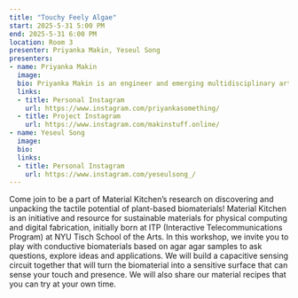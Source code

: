 ```yaml
---
title: "Touchy Feely Algae"
start: 2025-5-31 5:00 PM
end: 2025-5-31 6:00 PM
location: Room 3
presenter: Priyanka Makin, Yeseul Song
presenters:
- name: Priyanka Makin
  image: 
  bio: Priyanka Makin is an engineer and emerging multidisciplinary artist specializing in creative technology and sculpture. Her expertise spans kinetics, circuit boards, and audio devices, alongside traditional handicrafts such as textile arts and film photography. Her works delve into themes of identity, nature, and home with a touch of humor, reflecting her perspective as a mixed, anxious, first-gen American woman in STEM. She advocates for inclusivity in STEAM by employing an open source pedagogy and hosting educational workshops. Makin is a co-founder of Material Kitchen, an online resource for sustainable materials, a SparkFun Electronics alum, and holds a Masters from the Interactive Telecommunications Program at Tisch School of the Arts at NYU.
  links:
  - title: Personal Instagram
    url: https://www.instagram.com/priyankasomething/
  - title: Project Instagram
    url: https://www.instagram.com/makinstuff.online/
- name: Yeseul Song
  image: 
  bio: 
  links:
  - title: Personal Instagram
    url: https://www.instagram.com/yeseulsong_/
---
```


Come join to be a part of Material Kitchen’s research on discovering and unpacking the tactile potential of plant-based biomaterials! Material Kitchen is an initiative and resource for sustainable materials for physical computing and digital fabrication, initially born at ITP (Interactive Telecommunications Program) at NYU Tisch School of the Arts. In this workshop, we invite you to play with conductive biomaterials based on agar agar samples to ask questions, explore ideas and applications. We will build a capacitive sensing circuit together that will turn the biomaterial into a sensitive surface that can sense your touch and presence. We will also share our material recipes that you can try at your own time.
